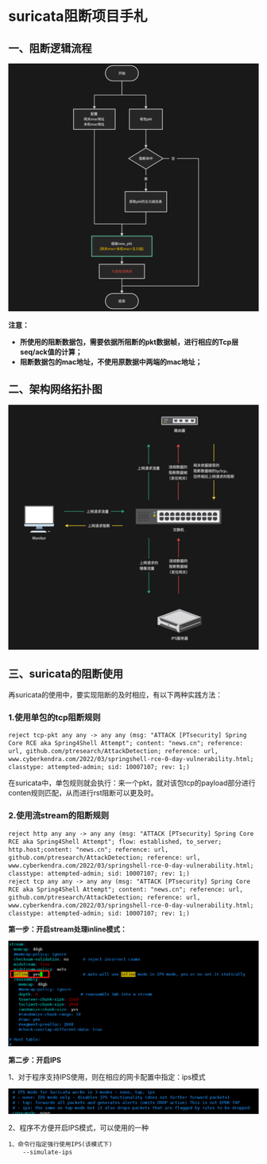 # suricata阻断项目手札

## 一、阻断逻辑流程

<img src="..\typora-image/image-20240926111103863.png" alt="image-20240926111103863" style="zoom: 50%;" />

**注意：**

- **所使用的阻断数据包，需要依据所阻断的pkt数据帧，进行相应的Tcp层seq/ack值的计算；**
- **阻断数据包的mac地址，不使用原数据中两端的mac地址；**



## 二、架构网络拓扑图

<img src="..\typora-image/image-20240926120159818.png" alt="image-20240926120159818" style="zoom:50%;" />

## 三、suricata的阻断使用

再suricata的使用中，要实现阻断的及时相应，有以下两种实践方法：

### 1.使用单包的tcp阻断规则

```less
reject tcp-pkt any any -> any any (msg: "ATTACK [PTsecurity] Spring Core RCE aka Spring4Shell Attempt"; content: "news.cn"; reference: url, github.com/ptresearch/AttackDetection; reference: url, www.cyberkendra.com/2022/03/springshell-rce-0-day-vulnerability.html; classtype: attempted-admin; sid: 10007107; rev: 1;)
```

在suricata中，单包规则就会执行：来一个pkt，就对该包tcp的payload部分进行conten规则匹配，从而进行rst阻断可以更及时。



### 2.使用流stream的阻断规则

```less
reject http any any -> any any (msg: "ATTACK [PTsecurity] Spring Core RCE aka Spring4Shell Attempt"; flow: established, to_server; http.host;content: "news.cn"; reference: url, github.com/ptresearch/AttackDetection; reference: url, www.cyberkendra.com/2022/03/springshell-rce-0-day-vulnerability.html; classtype: attempted-admin; sid: 10007107; rev: 1;)
reject tcp any any -> any any (msg: "ATTACK [PTsecurity] Spring Core RCE aka Spring4Shell Attempt"; content: "news.cn"; reference: url, github.com/ptresearch/AttackDetection; reference: url, www.cyberkendra.com/2022/03/springshell-rce-0-day-vulnerability.html; classtype: attempted-admin; sid: 10007107; rev: 1;)

```

**第一步：开启stream处理inline模式：**

![image-20240926144004337](..\typora-image/image-20240926144004337.png)



**第二步：开启IPS**

1、对于程序支持IPS使用，则在相应的网卡配置中指定：ips模式

![image-20240926143605064](..\typora-image/image-20240926143605064.png)



2、程序不方便开启IPS模式，可以使用的一种

```less
1、命令行指定强行使用IPS(该模式下)
	--simulate-ips
```

